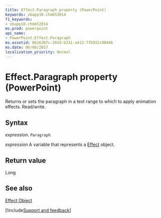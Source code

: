 ```yaml
---
title: Effect.Paragraph property (PowerPoint)
keywords: vbapp10.chm652014
f1_keywords:
- vbapp10.chm652014
ms.prod: powerpoint
api_name:
- PowerPoint.Effect.Paragraph
ms.assetid: 0816387c-201d-b231-a412-ffb932c9044b
ms.date: 06/08/2017
localization_priority: Normal
---
```



# Effect.Paragraph property (PowerPoint)

Returns or sets the paragraph in a text range to which to apply animation effects. Read/write.


## Syntax

_expression_. `Paragraph`

_expression_ A variable that represents a [Effect](PowerPoint.Effect.md) object.


## Return value

Long


## See also



[Effect Object](PowerPoint.Effect.md)

[!include[Support and feedback](~/includes/feedback-boilerplate.md)]